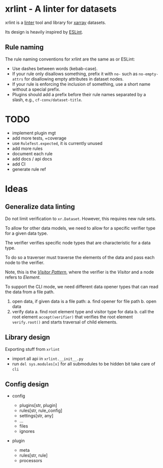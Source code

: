 # xrlint - A linter for datasets


xrlint is a [linter](https://en.wikipedia.org/wiki/Lint_(software)) 
tool and library for [xarray]() datasets.

Its design is heavily inspired by [ESLint](https://eslint.org/).


## Rule naming

The rule naming conventions for xrlint are the same as or ESLint:

* Use dashes between words (kebab-case).
* If your rule only disallows something, 
  prefix it with `no-` such as `no-empty-attrs` for disallowing 
  empty attributes in dataset nodes.
* If your rule is enforcing the inclusion of something, 
  use a short name without a special prefix.
* Plugins should add a prefix before their rule names
  separated by a slash, e.g., `cf-conv/dataset-title`.


# TODO

- implement plugin mgt
- add more tests, +coverage
- use `RuleTest.expected`, it is currently unused
- add more rules
- document each rule
- add docs / api docs
- add CI
- generate rule ref

# Ideas

## Generalize data linting

Do not limit verification to `xr.Dataset`.
However, this requires new rule sets.

To allow for other data models, we need to allow 
for a specific verifier type for a given data type.

The verifier verifies specific node types
that are characteristic for a data type.

To do so a traverser must traverse the elements of the data
and pass each node to the verifier.

Note, this is the [_Visitor Pattern_](https://en.wikipedia.org/wiki/Visitor_pattern), 
where the verifier is the _Visitor_ and a node refers to _Element_.

To support the CLI mode, we need different data opener 
types that can read the data from a file path.

1. open data, if given data is a file path: 
   a. find opener for file path
   b. open data 
2. verify data
   a. find root element type and visitor type for data 
   b. call the root element `accept(verifier)` that verifies the 
      root element `verify.root()` and starts traversal of 
      child elements.

## Library design

Exporting stuff from `xrlint`
  - import all api in `xrlint.__init__.py`
  - run `del sys.modules[x]` for all submodules to be hidden
    bit take care of `cli`

## Config design

- config
  - plugins[str, plugin] 
  - rules[str, rule_config]
  - settings[str, any]
  - ...
  - files
  - ignores

- plugin
  - meta
  - rules[str, rule]
  - processors
